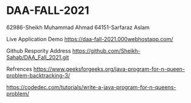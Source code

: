 # DAA-FALL-2021

62986-Sheikh Muhammad Ahmad
64151-Sarfaraz Aslam

Live Application Demo
https://daa-fall-2021.000webhostapp.com/

Github Respority Address
https://github.com/Sheikh-Sahab/DAA_Fall_2021.git

Refrences
https://www.geeksforgeeks.org/java-program-for-n-queen-problem-backtracking-3/

https://codedec.com/tutorials/write-a-java-program-for-n-queens-problem/
